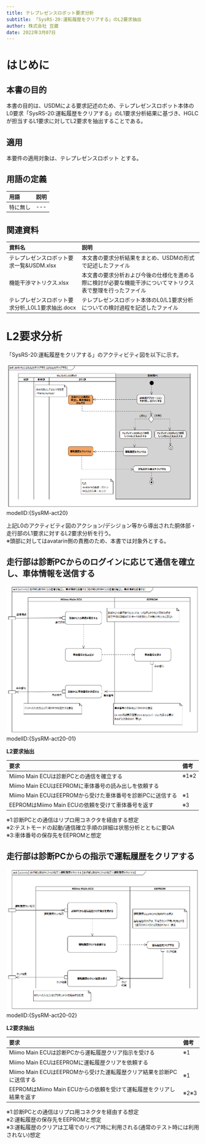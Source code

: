 ```yaml
---
title: テレプレゼンスロボット要求分析
subtitle: 「SysRS-20:運転履歴をクリアする」のL2要求抽出
author: 株式会社 豆蔵
date: 2022年3月07日
---
```

<!-- ↑表紙ページのための情報 -->

<div style="page-break-before:always"></div>

# はじめに

## 本書の目的

本書の目的は、USDMによる要求記述のため、テレプレゼンスロボット本体のL0要求「SysRS-20:運転履歴をクリアする」のL1要求分析結果に基づき、HGLCが担当するL1要求に対してL2要求を抽出することである。

## 適用

本要件の適用対象は、テレプレゼンスロボット とする。

## 用語の定義

|用語|説明|
|:---|:---|
|特に無し|---|

## 関連資料

|資料名|説明|
|:---|:---|
|テレプレゼンスロボット要求一覧&USDM.xlsx|本文書の要求分析結果をまとめ、USDMの形式で記述したファイル|
|機能干渉マトリクス.xlsx|本文書の要求分析および今後の仕様化を進める際に検討が必要な機能干渉についてマトリクス表で整理を行ったファイル|
|テレプレゼンスロボット要求分析_L0L1要求抽出.docx|テレプレゼンスロボット本体のL0/L1要求分析についての検討過程を記述したファイル|


<div style="page-break-before:always"></div>

# L2要求分析

「SysRS-20:運転履歴をクリアする」のアクティビティ図を以下に示す。



![](.images/activity/clear_drive_history.png)  
modelID:{SysRM-act20}

上記L0のアクティビティ図のアクション/デシジョン等から導出された胴体部・走行部のL1要求に対するL2要求分析を行う。  
※頭部に対してはavatarin側の責務のため、本書では対象外とする。

<div style="page-break-before:always"></div>

## 走行部は診断PCからのログインに応じて通信を確立し、車体情報を送信する

![](.images/activity/clear_drive_history/act01.png)  
modelID:{SysRM-act20-01}

**L2要求抽出**

|要求|備考|
|:---|:---|
|Miimo Main ECUは診断PCとの通信を確立する|※1※2|
|Miimo Main ECUはEEPROMに車体番号の読み出しを依頼する||
|Miimo Main ECUはEEPROMから受けた車体番号を診断PCに送信する|※1|
|EEPROMはMiimo Main ECUの依頼を受けて車体番号を返す|※3|
※1:診断PCとの通信はリプロ用コネクタを経由する想定  
※2:テストモードの起動/通信確立手順の詳細は状態分析とともに要QA  
※3:車体番号の保存先をEEPROMと想定  

<div style="page-break-before:always"></div>

## 走行部は診断PCからの指示で運転履歴をクリアする

![](.images/activity/clear_drive_history/act02.png)  
modelID:{SysRM-act20-02}

**L2要求抽出**

|要求|備考|
|:---|:---|
|Miimo Main ECUは診断PCから運転履歴クリア指示を受ける|※1|
|Miimo Main ECUはEEPROMに運転履歴クリアを依頼する||
|Miimo Main ECUはEEPROMから受けた運転履歴クリア結果を診断PCに送信する|※1|
|EEPROMはMiimo Main ECUからの依頼を受けて運転履歴をクリアし結果を返す|※2※3|
※1:診断PCとの通信はリプロ用コネクタを経由する想定  
※2:運転履歴の保存先をEEPROMと想定  
※3:運転履歴のクリアは工場でのリペア時に利用される(通常のテスト時には利用されない)想定  